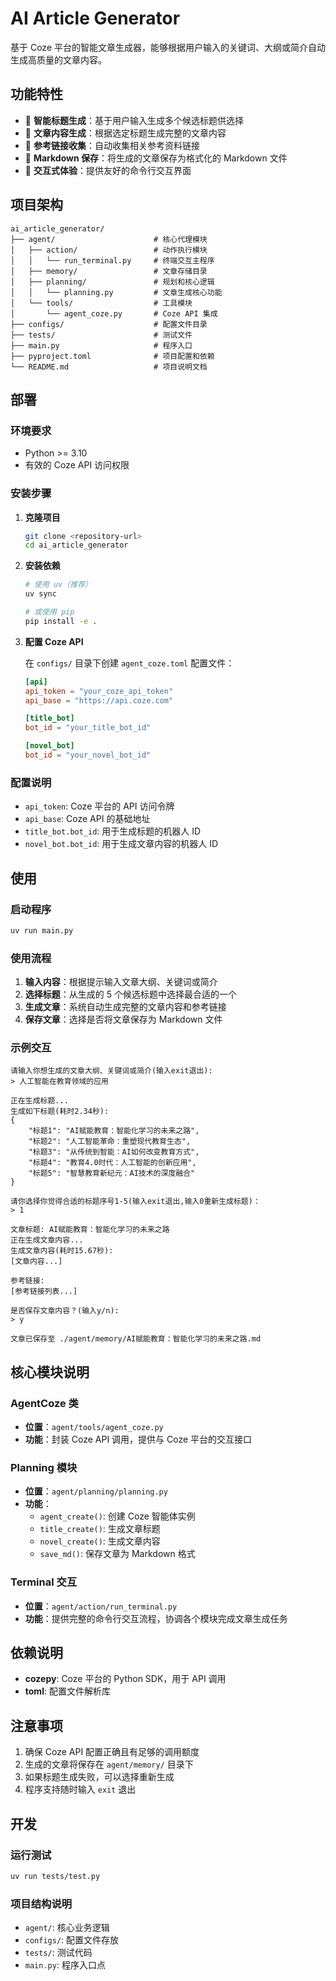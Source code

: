# AI Article Generator

基于 Coze 平台的智能文章生成器，能够根据用户输入的关键词、大纲或简介自动生成高质量的文章内容。

## 功能特性

- 🤖 **智能标题生成**：基于用户输入生成多个候选标题供选择
- 📝 **文章内容生成**：根据选定标题生成完整的文章内容
- 🔗 **参考链接收集**：自动收集相关参考资料链接
- 💾 **Markdown 保存**：将生成的文章保存为格式化的 Markdown 文件
- 🎯 **交互式体验**：提供友好的命令行交互界面

## 项目架构

```
ai_article_generator/
├── agent/                      # 核心代理模块
│   ├── action/                 # 动作执行模块
│   │   └── run_terminal.py     # 终端交互主程序
│   ├── memory/                 # 文章存储目录
│   ├── planning/               # 规划和核心逻辑
│   │   └── planning.py         # 文章生成核心功能
│   └── tools/                  # 工具模块
│       └── agent_coze.py       # Coze API 集成
├── configs/                    # 配置文件目录
├── tests/                      # 测试文件
├── main.py                     # 程序入口
├── pyproject.toml              # 项目配置和依赖
└── README.md                   # 项目说明文档
```

## 部署

### 环境要求

- Python >= 3.10
- 有效的 Coze API 访问权限

### 安装步骤

1. **克隆项目**
   ```bash
   git clone <repository-url>
   cd ai_article_generator
   ```

2. **安装依赖**
   ```bash
   # 使用 uv（推荐）
   uv sync
   
   # 或使用 pip
   pip install -e .
   ```

3. **配置 Coze API**
   
   在 `configs/` 目录下创建 `agent_coze.toml` 配置文件：
   ```toml
   [api]
   api_token = "your_coze_api_token"
   api_base = "https://api.coze.com"
   
   [title_bot]
   bot_id = "your_title_bot_id"
   
   [novel_bot]
   bot_id = "your_novel_bot_id"
   ```

### 配置说明

- `api_token`: Coze 平台的 API 访问令牌
- `api_base`: Coze API 的基础地址
- `title_bot.bot_id`: 用于生成标题的机器人 ID
- `novel_bot.bot_id`: 用于生成文章内容的机器人 ID

## 使用

### 启动程序

```bash
uv run main.py
```

### 使用流程

1. **输入内容**：根据提示输入文章大纲、关键词或简介
2. **选择标题**：从生成的 5 个候选标题中选择最合适的一个
3. **生成文章**：系统自动生成完整的文章内容和参考链接
4. **保存文章**：选择是否将文章保存为 Markdown 文件

### 示例交互

```
请输入你想生成的文章大纲、关键词或简介(输入exit退出):
> 人工智能在教育领域的应用

正在生成标题...
生成如下标题(耗时2.34秒):
{
    "标题1": "AI赋能教育：智能化学习的未来之路",
    "标题2": "人工智能革命：重塑现代教育生态",
    "标题3": "从传统到智能：AI如何改变教育方式",
    "标题4": "教育4.0时代：人工智能的创新应用",
    "标题5": "智慧教育新纪元：AI技术的深度融合"
}

请你选择你觉得合适的标题序号1-5(输入exit退出,输入0重新生成标题)：
> 1

文章标题: AI赋能教育：智能化学习的未来之路
正在生成文章内容...
生成文章内容(耗时15.67秒):
[文章内容...]

参考链接:
[参考链接列表...]

是否保存文章内容？(输入y/n):
> y

文章已保存至 ./agent/memory/AI赋能教育：智能化学习的未来之路.md
```

## 核心模块说明

### AgentCoze 类
- **位置**：`agent/tools/agent_coze.py`
- **功能**：封装 Coze API 调用，提供与 Coze 平台的交互接口

### Planning 模块
- **位置**：`agent/planning/planning.py`
- **功能**：
  - `agent_create()`: 创建 Coze 智能体实例
  - `title_create()`: 生成文章标题
  - `novel_create()`: 生成文章内容
  - `save_md()`: 保存文章为 Markdown 格式

### Terminal 交互
- **位置**：`agent/action/run_terminal.py`
- **功能**：提供完整的命令行交互流程，协调各个模块完成文章生成任务

## 依赖说明

- **cozepy**: Coze 平台的 Python SDK，用于 API 调用
- **toml**: 配置文件解析库

## 注意事项

1. 确保 Coze API 配置正确且有足够的调用额度
2. 生成的文章将保存在 `agent/memory/` 目录下
3. 如果标题生成失败，可以选择重新生成
4. 程序支持随时输入 `exit` 退出

## 开发

### 运行测试
```bash
uv run tests/test.py
```

### 项目结构说明
- `agent/`: 核心业务逻辑
- `configs/`: 配置文件存放
- `tests/`: 测试代码
- `main.py`: 程序入口点